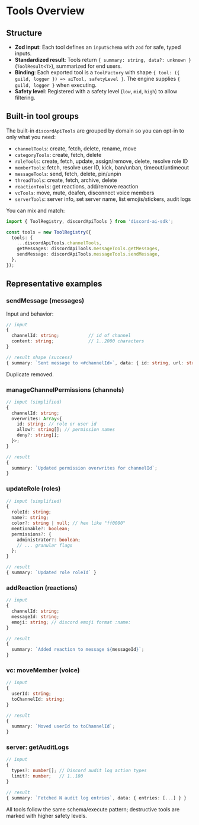 # Tools Overview

## Structure

- **Zod input**: Each tool defines an `inputSchema` with `zod` for safe, typed inputs.
- **Standardized result**: Tools return `{ summary: string, data?: unknown }` (`ToolResult<T>`), summarized for end users.
- **Binding**: Each exported tool is a `ToolFactory` with shape `{ tool: ({ guild, logger }) => aiTool, safetyLevel }`. The engine supplies `{ guild, logger }` when executing.
- **Safety level**: Registered with a safety level (`low`, `mid`, `high`) to allow filtering.

## Built-in tool groups

The built-in `discordApiTools` are grouped by domain so you can opt-in to only what you need:

- `channelTools`: create, fetch, delete, rename, move
- `categoryTools`: create, fetch, delete
- `roleTools`: create, fetch, update, assign/remove, delete, resolve role ID
- `memberTools`: fetch, resolve user ID, kick, ban/unban, timeout/untimeout
- `messageTools`: send, fetch, delete, pin/unpin
- `threadTools`: create, fetch, archive, delete
- `reactionTools`: get reactions, add/remove reaction
- `vcTools`: move, mute, deafen, disconnect voice members
- `serverTools`: server info, set server name, list emojis/stickers, audit logs

You can mix and match:

```ts
import { ToolRegistry, discordApiTools } from 'discord-ai-sdk';

const tools = new ToolRegistry({
  tools: {
    ...discordApiTools.channelTools,
    getMessages: discordApiTools.messageTools.getMessages,
    sendMessage: discordApiTools.messageTools.sendMessage,
  },
});
```

## Representative examples

### sendMessage (messages)

Input and behavior:

```ts
// input
{
  channelId: string;           // id of channel
  content: string;             // 1..2000 characters
}

// result shape (success)
{ summary: `Sent message to <#channelId>`, data: { id: string, url: string, channelId: string } }
```

Duplicate removed.

### manageChannelPermissions (channels)

```ts
// input (simplified)
{
  channelId: string;
  overwrites: Array<{
    id: string; // role or user id
    allow?: string[]; // permission names
    deny?: string[];
  }>;
}

// result
{
  summary: `Updated permission overwrites for channelId`;
}
```

### updateRole (roles)

```ts
// input (simplified)
{
  roleId: string;
  name?: string;
  color?: string | null; // hex like "ff0000"
  mentionable?: boolean;
  permissions?: {
    administrator?: boolean;
    // ... granular flags
  };
}

// result
{ summary: `Updated role roleId` }
```

### addReaction (reactions)

```ts
// input
{
  channelId: string;
  messageId: string;
  emoji: string; // discord emoji format :name:
}

// result
{
  summary: `Added reaction to message ${messageId}`;
}
```

### vc: moveMember (voice)

```ts
// input
{
  userId: string;
  toChannelId: string;
}

// result
{
  summary: `Moved userId to toChannelId`;
}
```

### server: getAuditLogs

```ts
// input
{
  types?: number[]; // Discord audit log action types
  limit?: number;   // 1..100
}

// result
{ summary: `Fetched N audit log entries`, data: { entries: [...] } }
```

All tools follow the same schema/execute pattern; destructive tools are marked with higher safety levels.

